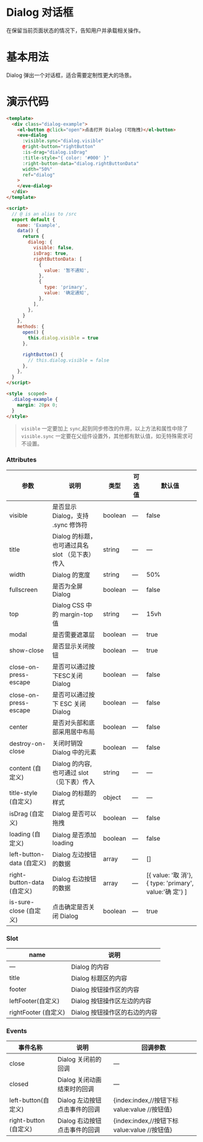 # Dialog 对话框

在保留当前页面状态的情况下，告知用户并承载相关操作。

# 基本用法

Dialog 弹出一个对话框，适合需要定制性更大的场景。

<template>
  <div>
    <Example />
  </div>
</template>

<script>

import Example from './Example'
export default {
  components: {
    Example,
  }
}
</script>


# 演示代码

```html
<template>
  <div class="dialog-example">
    <el-button @click="open">点击打开 Dialog (可拖拽)</el-button>
    <eve-dialog
      :visible.sync="dialog.visible"
      @right-button="rightButton"
      :is-drag="dialog.isDrag"
      :title-style="{ color: '#000' }"
      :right-button-data="dialog.rightButtonData"
      width="50%"
      ref="dialog"
    >
    </eve-dialog>
  </div>
</template>

<script>
  // @ is an alias to /src
  export default {
    name: 'Example',
    data() {
      return {
        dialog: {
          visible: false,
          isDrag: true,
          rightButtonData: [
            {
              value: '暂不通知',
            },
            {
              type: 'primary',
              value: '确定通知',
            },
          ],
        },
      }
    },
    methods: {
      open() {
        this.dialog.visible = true
      },

      rightButton() {
        // this.dialog.visible = false
      },
    },
  }
</script>

<style  scoped>
  .dialog-example {
    margin: 20px 0;
  }
</style>
```

> `visible` 一定要加上 `sync`,起到同步修改的作用，以上方法和属性中除了`visible.sync` 一定要在父组件设置外，其他都有默认值，如无特殊需求可不设置。

### Attributes

| 参数   | 说明 | 类型  | 可选值 | 默认值    |
| --------------- | ---------------- | ------- | ------ | - |
| visible  | 是否显示 Dialog，支持 .sync 修饰符 | boolean | —  | false |
| title    | Dialog 的标题，也可通过具名 slot （见下表）传入 | string  | —    | —  |
| width    | Dialog 的宽度     | string  | —      | 50%      |
| fullscreen  | 是否为全屏 Dialog   | boolean | —      | false    |
| top         | Dialog CSS 中的 margin-top 值  | string  | —      | 15vh   |
| modal       | 是否需要遮罩层    | boolean | —      | true   |
| show-close    | 是否显示关闭按钮      | boolean | —      | true    |
| close-on-press-escape  | 是否可以通过按下ESC关闭 Dialog | boolean | —  |false |
| close-on-press-escape  | 是否可以通过按下 ESC 关闭 Dialog   | boolean | —  | false  |
| center  | 是否对头部和底部采用居中布局  | boolean | —      | false  |
| destroy-on-close | 关闭时销毁 Dialog 中的元素 | boolean | —      | false   |
| content (自定义)  | Dialog 的内容,也可通过 slot （见下表）传入   | string  | —    | —      |
| title-style (自定义)   | Dialog 的标题的样式  | object  | — | —    |
| isDrag (自定义)  | Dialog 是否可以拖拽   | boolean | — | false  |
| loading (自定义)  | Dialog 是否添加 loading  | boolean | — | false |                                           
| left-button-data (自定义)  | Dialog 左边按钮的数据 | array  | —| [] |
| right-button-data (自定义) | Dialog 右边按钮的数据 | array  | — | [{ value: '取 消'},{ type: 'primary', value:'确 定'} ] |
| is-sure-close (自定义) | 点击确定是否关闭 Dialog| boolean | — | true|

### Slot
| name                 | 说明                          |
| -------------------- | ----------------------------|
| —                    | Dialog 的内容               |
| title                | Dialog 标题区的内容          |
| footer               | Dialog 按钮操作区的内容      |
| leftFooter(自定义)    | Dialog 按钮操作区左边的内容   |
| rightFooter (自定义)  | Dialog 按钮操作区的右边的内容  |

### Events
| 事件名称               | 说明                          | 回调参数 |
| --------------------- | ----------------------------- | -------- |
| close                 | Dialog 关闭前的回调         | —        |
| closed                | Dialog 关闭动画结束时的回调  | —        |
| left-button(自定义)   | Dialog 左边按钮点击事件的回调 |  {index:index,//按钮下标 value:value //按钮值}        |
| right-button (自定义) | Dialog 右边按钮点击事件的回调 |  {index:index,//按钮下标 value:value //按钮值}  |
